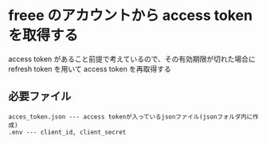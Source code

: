# freee のアカウントから access token を取得する

access token があること前提で考えているので、その有効期限が切れた場合に refresh token を用いて
access token を再取得する

## 必要ファイル

```
acces_token.json --- access tokenが入っているjsonファイル(jsonフォルダ内に作成)
.env --- client_id, client_secret
```
